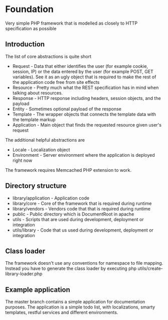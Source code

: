 Foundation
====================

Very simple PHP framework that is modelled as closely to HTTP specification as possible

Introduction
--------------------
The list of core abstractions is quite short
* Request - Data that either identifies the user (for example cookie, session, IP) or the data entered by the user (for example POST, GET variables).
See it as an ugly object that is required to make the rest of the application code free from site effects
* Resource - Pretty much what the REST specification has in mind when talking about resources.
* Response - HTTP response including headers, session objects, and the payload
* Entity - Sometimes optional payload of the response
* Template - The wrapper objects that connects the template data with the template markup
* Application - Main object that finds the requested resource given user's request

The additional helpful abstractions are
* Locale - Localization object
* Environment - Server environment where the application is deployed right now

The framework requires Memcached PHP extension to work.

Directory structure
--------------------
* library/application - Application code
* library/core - Core of the framework that is required during runtime
* library/vendors - Vendors code that that is required during runtime
* public - Public directory which is DocumentRoot in apache
* utils - Scripts that are used during development, deployment or integration
* utils/library - Code that us used during development, deployment or integration

Class loader
--------------------
The framework doesn't use any conventions for namespace to file mapping. Instead you have to generate the class loader
by executing php utils/create-library-loader.php

Example application
--------------------
The master branch contains a simple application for documentation purposes. The application is a simple todo list, with
localizations, smarty templates, restful services and different environments.